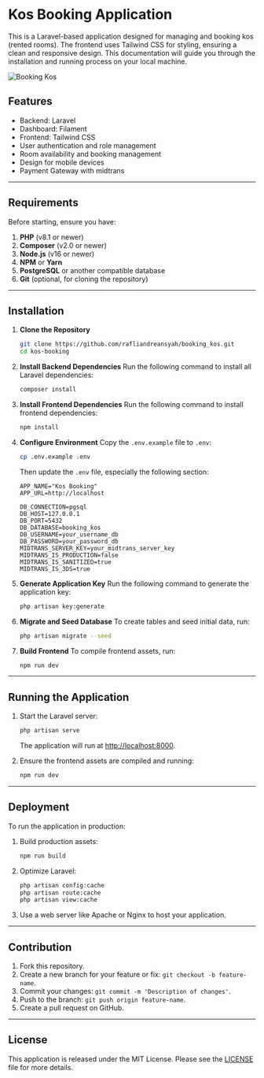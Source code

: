 # Kos Booking Application

This is a Laravel-based application designed for managing and booking kos (rented rooms). The frontend uses Tailwind CSS for styling, ensuring a clean and responsive design. This documentation will guide you through the installation and running process on your local machine.

![Booking Kos](https://github.com/user-attachments/assets/c82b33a5-b3a6-4d5d-a163-f60d628fc398)



## Features
- Backend: Laravel
- Dashboard: Filament
- Frontend: Tailwind CSS
- User authentication and role management
- Room availability and booking management
- Design for mobile devices
- Payment Gateway with midtrans

---

## Requirements

Before starting, ensure you have:

1. **PHP** (v8.1 or newer)
2. **Composer** (v2.0 or newer)
3. **Node.js** (v16 or newer)
4. **NPM** or **Yarn**
5. **PostgreSQL** or another compatible database
6. **Git** (optional, for cloning the repository)

---

## Installation

1. **Clone the Repository**
   ```bash
   git clone https://github.com/rafliandreansyah/booking_kos.git
   cd kos-booking
   ```

2. **Install Backend Dependencies**
   Run the following command to install all Laravel dependencies:
   ```bash
   composer install
   ```

3. **Install Frontend Dependencies**
   Run the following command to install frontend dependencies:
   ```bash
   npm install
   ```

4. **Configure Environment**
   Copy the `.env.example` file to `.env`:
   ```bash
   cp .env.example .env
   ```
   Then update the `.env` file, especially the following section:
   ```env
   APP_NAME="Kos Booking"
   APP_URL=http://localhost

   DB_CONNECTION=pgsql
   DB_HOST=127.0.0.1
   DB_PORT=5432
   DB_DATABASE=booking_kos
   DB_USERNAME=your_username_db
   DB_PASSWORD=your_password_db
   MIDTRANS_SERVER_KEY=your_midtrans_server_key
   MIDTRANS_IS_PRODUCTION=false
   MIDTRANS_IS_SANITIZED=true
   MIDTRANS_IS_3DS=true
   ```

5. **Generate Application Key**
   Run the following command to generate the application key:
   ```bash
   php artisan key:generate
   ```

6. **Migrate and Seed Database**
   To create tables and seed initial data, run:
   ```bash
   php artisan migrate --seed
   ```

7. **Build Frontend**
   To compile frontend assets, run:
   ```bash
   npm run dev
   ```

---

## Running the Application

1. Start the Laravel server:
   ```bash
   php artisan serve
   ```
   The application will run at [http://localhost:8000](http://localhost:8000).

2. Ensure the frontend assets are compiled and running:
   ```bash
   npm run dev
   ```

---

## Deployment

To run the application in production:

1. Build production assets:
   ```bash
   npm run build
   ```

2. Optimize Laravel:
   ```bash
   php artisan config:cache
   php artisan route:cache
   php artisan view:cache
   ```

3. Use a web server like Apache or Nginx to host your application.

---

## Contribution

1. Fork this repository.
2. Create a new branch for your feature or fix: `git checkout -b feature-name`.
3. Commit your changes: `git commit -m 'Description of changes'`.
4. Push to the branch: `git push origin feature-name`.
5. Create a pull request on GitHub.

---

## License
This application is released under the MIT License. Please see the [LICENSE](./LICENSE) file for more details.

